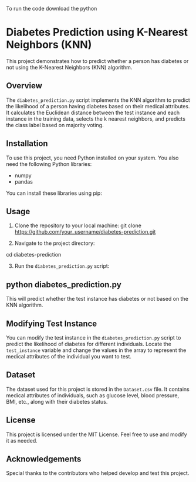 To run the code download the python

# Diabetes Prediction using K-Nearest Neighbors (KNN)

This project demonstrates how to predict whether a person has diabetes or not using the K-Nearest Neighbors (KNN) algorithm.

## Overview

The `diabetes_prediction.py` script implements the KNN algorithm to predict the likelihood of a person having diabetes based on their medical attributes. It calculates the Euclidean distance between the test instance and each instance in the training data, selects the k nearest neighbors, and predicts the class label based on majority voting.

## Installation

To use this project, you need Python installed on your system. You also need the following Python libraries:
- numpy
- pandas

You can install these libraries using pip:


## Usage

1. Clone the repository to your local machine:
  git clone https://github.com/your_username/diabetes-prediction.git

2. Navigate to the project directory:
   
cd diabetes-prediction


3. Run the `diabetes_prediction.py` script:




## python diabetes_prediction.py

This will predict whether the test instance has diabetes or not based on the KNN algorithm.

## Modifying Test Instance

You can modify the test instance in the `diabetes_prediction.py` script to predict the likelihood of diabetes for different individuals. Locate the `test_instance` variable and change the values in the array to represent the medical attributes of the individual you want to test.

## Dataset

The dataset used for this project is stored in the `Dataset.csv` file. It contains medical attributes of individuals, such as glucose level, blood pressure, BMI, etc., along with their diabetes status.

## License

This project is licensed under the MIT License. Feel free to use and modify it as needed.

## Acknowledgements

Special thanks to the contributors who helped develop and test this project.
